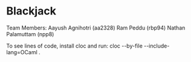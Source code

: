 # Blackjack

Team Members:
Aayush Agnihotri (aa2328)
Ram Peddu (rbp94)
Nathan Palamuttam (npp8)

To see lines of code, install cloc and run:
cloc --by-file --include-lang=OCaml .
